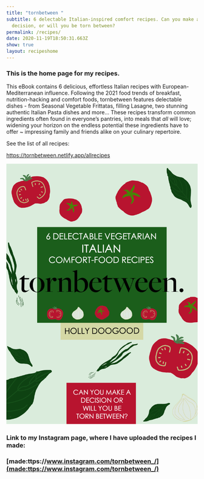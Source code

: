 ```yaml
---
title: "tornbetween "
subtitle: 6 delectable Italian-inspired comfort recipes. Can you make a
  decision, or will you be torn between?
permalink: /recipes/
date: 2020-11-19T18:50:31.663Z
show: true
layout: recipeshome
---
```

### This is the home page for my recipes.

This eBook contains 6 delicious, effortless Italian recipes with European-Mediterranean influence. Following the 2021 food trends of breakfast, nutrition-hacking and comfort foods, tornbetween features delectable dishes - from Seasonal Vegetable Frittatas, filling Lasagne, two stunning authentic Italian Pasta dishes and more... These recipes transform common ingredients often found in everyone’s pantries, into meals that *all* will love; widening your horizon on the endless potential these ingredients have to offer ~ impressing family and friends alike on your culinary repertoire.

See the list of all recipes:

 <https://tornbetween.netlify.app/allrecipes>

![tornbetween eBook recipe cover which has hand-drawn vegetable illustrations in the colours of Italy.](../uploads/ebook-coverpsd.jpg "tornbetween eBook recipe cover")

### Link to my Instagram page, where I have uploaded the recipes I made:

### [made:ttps://www.instagram.com/tornbetween_/](made:ttps://www.instagram.com/tornbetween_/)